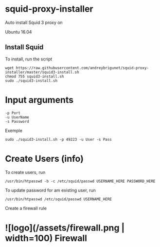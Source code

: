 # squid-proxy-installer

Auto install Squid 3 proxy on

Ubuntu 16.04

## Install Squid

To install, run the script

```
wget https://raw.githubusercontent.com/andreybrigunet/squid-proxy-installer/master/squid3-install.sh
chmod 755 squid3-install.sh
sudo ./squid3-install.sh
```

# Input arguments 
    -p Port
    -u UserName 
    -s Password

Exemple  
```
sudo ./squid3-install.sh -p 49223 -u User -s Pass
```


# Create Users (info)

To create users, run
```
/usr/bin/htpasswd -b -c /etc/squid/passwd USERNAME_HERE PASSWORD_HERE
```

To update password for am existing user, run

```
/usr/bin/htpasswd /etc/squid/passwd USERNAME_HERE
```

Create a firewall rule
# ![logo](/assets/firewall.png | width=100) Firewall